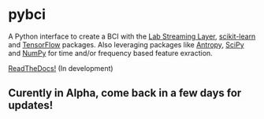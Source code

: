 # pybci
A Python interface to create a BCI with the [Lab Streaming Layer](https://github.com/sccn/labstreaminglayer), [scikit-learn](https://scikit-learn.org/stable/#) and [TensorFlow](https://www.tensorflow.org/install) packages. Also leveraging packages like [Antropy](https://github.com/raphaelvallat/antropy), [SciPy](https://scipy.org/) and [NumPy](https://numpy.org/) for time and/or frequency based feature exraction.


[ReadTheDocs!](https://pybci.readthedocs.io/en/latest/) (In development)


## Curently in Alpha, come back in a few days for updates!
